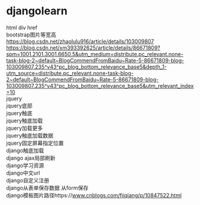 # djangolearn
html div href  
bootstrap图片等宽高 https://blog.csdn.net/zhaolulu916/article/details/103009807  
https://blog.csdn.net/xm393392625/article/details/86671809?spm=1001.2101.3001.6650.5&utm_medium=distribute.pc_relevant.none-task-blog-2~default~BlogCommendFromBaidu~Rate-5-86671809-blog-103009807.235^v43^pc_blog_bottom_relevance_base5&depth_1-utm_source=distribute.pc_relevant.none-task-blog-2~default~BlogCommendFromBaidu~Rate-5-86671809-blog-103009807.235^v43^pc_blog_bottom_relevance_base5&utm_relevant_index=10  
jquery  
jquery底部  
jquery触底  
jquery触底加载  
jquery加载更多  
jquery触底加载数据  
jquery固定屏幕指定位置  
django触底加载  
django ajax局部刷新    
django学习资源  
django中文url  
django自定义注册  
django从表单保存数据 从form保存  
django模板图片路径https://www.cnblogs.com/fjiqiang/p/10847522.html
